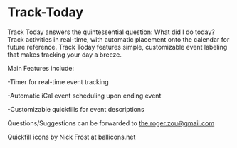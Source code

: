 Track-Today
===============

 Track Today answers the quintessential question: What did I do today? Track activities in real-time, with automatic placement onto the calendar for future reference. Track Today features simple, customizable event labeling that makes tracking your day a breeze.

 

 Main Features include:

 

 -Timer for real-time event tracking

 -Automatic iCal event scheduling upon ending event

 -Customizable quickfills for event descriptions

 

 Questions/Suggestions can be forwarded to the.roger.zou@gmail.com

 Quickfill icons by Nick Frost at ballicons.net
